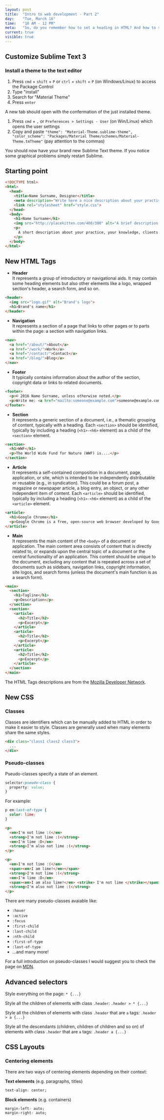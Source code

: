 ```yaml
---
layout: post
title:  "Intro to web development - Part 2"
day:    "Tue, March 16"
time:   "10 AM - 12 PM"
meta:   "So, do you remember how to set a heading in HTML? And how to style a paragrpah? Sure you do! During this lecture we review our HTML knowledge and we introduce new HTML tags and CSS properties"
current: true
visible: true
---
```


## Customize Sublime Text 3

### Install a theme to the text editor

1. Press `cmd` + `shift` + `P` or `ctrl` + `shift` + `P` (on Windows/Linux) to access the Package Control
2. Type "install"
3. Search for "Material Theme"
4. Press `enter`

A new tab should open with the confermation of the just installed theme.

1. Press `cmd` + `,` or `Preferences > Settings - User` (on Win/Linux) which opens the user settings
2. Copy and paste `"theme": "Material-Theme.sublime-theme", "color_scheme": "Packages/Material Theme/schemes/Material-Theme.tmTheme"` (pay attention to the commas)

You should now have your brand new Sublime Text theme. If you notice some graphical problems simply restart Sublime.

## Starting point

```html
<!DOCTYPE html>
<html>
  <head>
    <title>Name Surname, Designer</title>
    <meta description="Write here a nice description about your practise and persona. Between 150 and 160 characters">
    <link rel="stylesheet" href="style.css">
  </head>
  <body>
    <h1>Name Surname</h1>
    <img src="http://placekitten.com/400/300" alt="A brief description of the picture for screenreaders of if the load fails">
    <p>
      A short description about your practice, your knowledge, clients you worked for, your skills, etc.
    </p>
  </body>
</html>
```

## New HTML Tags

- **Header**<br>It represents a group of introductory or navigational aids. It may contain some heading elements but also other elements like a logo, wrapped section's header, a search form, and so on.

```html
<header>
  <img src="logo.gif" alt="Brand's logo">
  <h1>Brand's name</h1>
</header>
```

- **Navigation**<br>It represents a section of a page that links to other pages or to parts within the page: a section with navigation links.

```html
<nav>
  <a href="/about/">About</a>
  <a href="/work/">Work</a>
  <a href="/contact/">Contact</a>
  <a href="/blog/">Blog</a>
</nav>
```

- **Footer**<br>It typically contains information about the author of the section, copyright data or links to related documents.

```html
<footer>
  <p>© 2016 Name Surname, unless otherwise noted.</p>
  <p>Write me: <a href="mailto:someone@example.com">someone@example.com</a></p>
</footer>
```

- **Section**<br>It represents a generic section of a document, i.e., a thematic grouping of content, typically with a heading. Each `<section>` should be identified, typically by including a heading (`<h1>-<h6>` element) as a child of the `<section>` element.

```html
<section>
  <h1>WWF</h1>
  <p>The World Wide Fund for Nature (WWF) is....</p>
</section>
```

- **Article**<br>It represents a self-contained composition in a document, page, application, or site, which is intended to be independently distributable or reusable (e.g., in syndication). This could be a forum post, a magazine or newspaper article, a blog entry, an object, or any other independent item of content. Each `<article>` should be identified, typically by including a heading (`<h1>-<h6>` element) as a child of the `<article>` element.

```html
<article>
  <h1>Google Chrome</h1>
  <p>Google Chrome is a free, open-source web browser developed by Google, released in 2008.</p>
</article>
```

- **Main**<br>It represents the main content of the `<body>` of a document or application. The main content area consists of content that is directly related to, or expands upon the central topic of a document or the central functionality of an application. This content should be unique to the document, excluding any content that is repeated across a set of documents such as sidebars, navigation links, copyright information, site logos, and search forms (unless the document's main function is as a search form).

```html
<main>
  <section>
    <h1>Tagline</h1>
    <p>Description</p>
  </section>
  <section>
    <article>
      <h2>Title</h2>
      <p>Excerpt</p>
    </article>
    <article>
      <h2>Title</h2>
      <p>Excerpt</p>
    </article>
    <article>
      <h2>Title</h2>
      <p>Excerpt</p>
    </article>
  </section>
</main>
```

The HTML Tags descriptions are from the [Mozilla Developer Network](https://developer.mozilla.org/en-US/docs/Web/HTML/Element).

## New CSS

### Classes

Classes are identifiers which can be manually added to HTML in order to make it easier to style. Classes are generally used when many elements share the same styles.

```html
<div class="class1 class2 class3">
  ...
</div>
```

### Pseudo-classes

Pseudo-classes specify a state of an element.

```css
selector:pseudo-class {
  property: value;
}
```

For example:

```css
p em:last-of-type {
  color: lime;
}
```

```html
<p>
  <em>I'm not lime :(</em>
  <strong>I'm not lime :(</strong>
  <em>I'm lime :D</em>
  <strong>I'm also not lime :(</strong>
</p>

<p>
  <em>I'm not lime :(</em>
  <span><em>I am lime!</em></span>
  <strong>I'm not lime :(</strong>
  <em>I'm lime :D</em>
  <span><em>I am also lime!</em> <strike> I'm not lime </strike></span>
  <strong>I'm also not lime :(</strong>
</p>
```

There are many pseudo-classes avaiable like:

- `:hover`
- `:active`
- `:focus`
- `:first-child`
- `:last-child`
- `:nth-child`
- `:first-of-type`
- `:last-of-type`
- ...and many more!

For a full introduction on pseudo-classes I would suggest you to check the page on [MDN](https://developer.mozilla.org/en-US/docs/Web/CSS/Pseudo-classes).

## Advanced selectors

Style everything on the page: `* {...}`

Style all the children of elements with class `.header`: `.header > * {...}`

Style all the children of elements with class `.header` that are `a` tags: `.header > a {...}`

Style all the descendants (children, children of children and so on) of elements with class `.header` that are `a` tags: `.header a {...}`

## CSS Layouts

### Centering elements

There are two ways of centering elements depending on their context:

**Text elements** (e.g. paragraphs, titles)

```css
text-align: center;
```

**Block elements** (e.g. containers)

```css
margin-left: auto;
margin-right: auto;
```